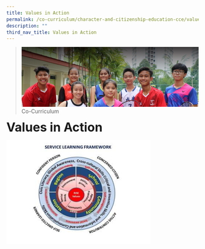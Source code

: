 ```yaml
---
title: Values in Action
permalink: /co-curriculum/character-and-citizenship-education-cce/values-in-action
description: ""
third_nav_title: Values in Action
---
```

>![](/images/About%20us.jpg)
>Co-Curriculum

**<font size=6>Values in Action</font>**<br>

<img src="/images/CCE/Service%20Learning%20Framework.jpg"  
     style="width:75%">
